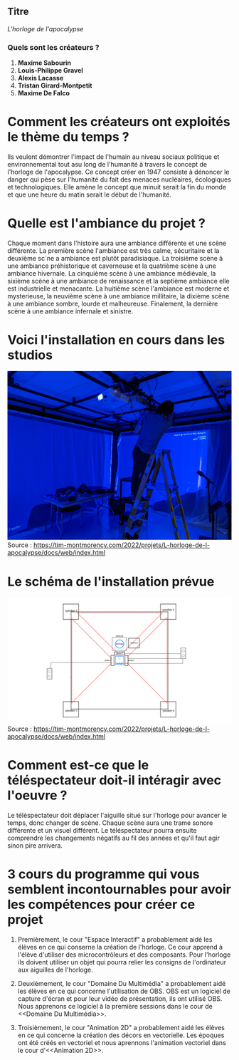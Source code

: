 
## Titre
*L'horloge de l'apocalypse*

### Quels sont les créateurs ?
1. **Maxime Sabourin**
2. **Louis-Philippe Gravel**
3. **Alexis Lacasse**
4. **Tristan Girard-Montpetit**
5. **Maxime De Falco**

# Comment les créateurs ont exploités le thème du temps ?
Ils veulent démontrer l'impact de l'humain au niveau sociaux politique et environnemental tout asu long de l'humanité à travers le concept de l'horloge de l'apocalypse. Ce concept créer en 1947 consiste à dénoncer le danger qui pèse sur l'humanité du fait des menaces nucléaires, écologiques et technologiques. Elle amène le concept que minuit serait la fin du monde et que une heure du matin serait le début de l'humanité.

# Quelle est l'ambiance du projet ?
Chaque moment dans l'histoire aura une ambiance différente et une scène différente. La première scène l'ambiance est très calme, sécuritaire et la deuxième sc`ne a ambiance est plutôt paradisiaque.  La troisième scène à une ambiance préhistorique et caverneuse et la quatrième scène à une ambiance hivernale. La cinquième scène à une ambiance médiévale, la sixième scène à une ambiance de renaissance et la septième ambiance elle est industrielle et menacante. La huitième scène l'ambiance est moderne et mysterieuse, la neuvième scène à une ambiance millitaire, la dixième scène à une ambiance sombre, lourde et malheureuse. Finalement, la dernière scène à une ambiance infernale et sinistre.


# Voici l'installation en cours dans les studios 
![installation](media/projecteurs.jpg)
Source : https://tim-montmorency.com/2022/projets/L-horloge-de-l-apocalypse/docs/web/index.html

# Le schéma de l'installation prévue
![plantation](media/plantation.png)
Source : https://tim-montmorency.com/2022/projets/L-horloge-de-l-apocalypse/docs/web/index.html

# Comment est-ce que le téléspectateur doit-il intéragir avec l'oeuvre ?
Le téléspectateur doit déplacer l'aiguille situé sur l'horloge pour avancer le temps, donc changer de scène. Chaque scène aura une trame sonore différente et un visuel différent. Le téléspectateur pourra ensuite comprendre les changements négatifs au fil des années et qu'il faut agir sinon pire arrivera.

# 3 cours du programme qui vous semblent incontournables pour avoir les compétences pour créer ce projet
1. Premièrement, le cour "Espace Interactif" a probablement aidé les élèves en ce qui conserne la création de l'horloge. Ce cour apprend à l'élève d'utiliser des microcontrôleurs et des composants. Pour l'horloge ils doivent utiliser un objet qui pourra relier les consigns de l'ordinateur aux aiguilles de l'horloge.

2. Deuxièmement, le cour "Domaine Du Multimédia" a probablement aidé les élèves en ce qui concerne l'utilisation de OBS. OBS est un logiciel de capture d'écran et pour leur vidéo de présentation, ils ont utilisé OBS. Nous apprenons ce logiciel à la première sessions dans le cour de <<Domaine Du Multimédia>>.

3. Troisièmement, le cour "Animation 2D" a probablement aidé les élèves en ce qui concerne la création des décors en vectorielle. Les époques ont été créés en vectoriel et nous aprennons l'animation vectoriel dans le cour d'<<Animation 2D>>.  

